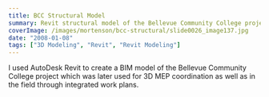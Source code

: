```yaml
---
title: BCC Structural Model
summary: Revit structural model of the Bellevue Community College project
coverImage: /images/mortenson/bcc-structural/slide0026_image137.jpg
date: "2008-01-08"
tags: ["3D Modeling", "Revit", "Revit Modeling"]
---
```


I used AutoDesk Revit to create a BIM model of the Bellevue Community College project which was later used for 3D MEP coordination as well as in the field through integrated work plans.
